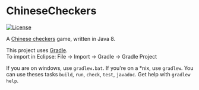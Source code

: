 # ChineseCheckers
[![License](http://img.shields.io/badge/License-MIT-brightgreen.svg)](LICENSE)

A [Chinese checkers](https://en.wikipedia.org/wiki/Chinese_checkers) game, written in Java 8.

This project uses [Gradle](https://gradle.org/).  
To import in Eclipse: File -> Import -> Gradle -> Gradle Project

If you are on windows, use `gradlew.bat`. If you're on a *nix, use `gradlew`.
You can use theses tasks `build`, `run`, `check`, `test`, `javadoc`. Get help with `gradlew help`.
